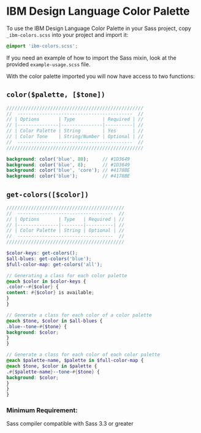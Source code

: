 IBM Design Language Color Palette
===================================

To use the IBM Design Language Color Palette in your Sass project, copy `_ibm-colors.scss` into your project and import it: 

```css
@import 'ibm-colors.scss';
```

If you need an example of how to import the Sass mixin, look at the provided `example-usage.scss` file.

With the color palette imported you will now have access to two functions:


## `color($palette, [$tone])`

```scss
//////////////////////////////////////////////////
//  ------------------------------------------  //
// | Options       | Type          | Required | //
// |---------------|---------------|----------| //
// | Color Palette | String        | Yes      | //
// | Color Tone    | String/Number | Optional | //
//  ------------------------------------------  //
//////////////////////////////////////////////////

background: color('blue', 80);     // #1D3649
background: color('blue', 8);      // #1D3649
background: color('blue', 'core'); // #4178BE
background: color('blue');         // #4178BE
```


## `get-colors([$color])`

```scss
///////////////////////////////////////////
//  -----------------------------------  //
// | Options       | Type   | Required | //
// |---------------|--------|----------| //
// | Color Palette | String | Optional | //
//  -----------------------------------  //
///////////////////////////////////////////

$color-keys: get-colors();
$all-blues: get-colors('blue');
$full-color-map: get-colors('all');

// Generating a class for each color palette
@each $color in $color-keys {
.color--#{$color} {
content: #{$color} is available;
}
}

// Generate a class for each color of a color palette
@each $tone, $color in $all-blues {
.blue--tone-#{$tone} {
background: $color;
}
}

// Generate a class for each color of each color palette
@each $palette-name, $palette in $full-color-map {
@each $tone, $color in $palette {
.#{$palette-name}--tone-#{$tone} {
background: $color;
}
}
}
```

### Minimum Requirement:

Sass compiler compatible with Sass 3.3 or greater
